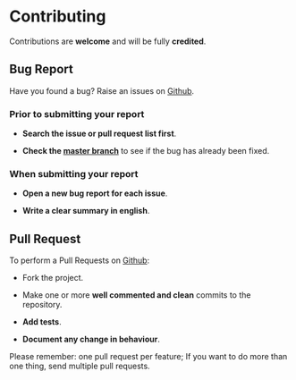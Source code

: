 # Contributing

Contributions are **welcome** and will be fully **credited**.

## Bug Report

Have you found a bug? Raise an issues on [Github](https://github.com/comodojo/composer-events-handler/issues).

### Prior to submitting your report

- **Search the issue or pull request list first**.

- **Check the [master branch](https://github.com/comodojo/composer-events-handler)** to see if the bug has already been fixed.

### When submitting your report

- **Open a new bug report for each issue**.

- **Write a clear summary in english**.

## Pull Request

To perform a Pull Requests on [Github](https://github.com/comodojo/composer-events-handler/pulls):

- Fork the project.

- Make one or more **well commented and clean** commits to the repository.

- **Add tests**.

- **Document any change in behaviour**.

Please remember: one pull request per feature; If you want to do more than one thing, send multiple pull requests.